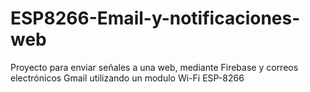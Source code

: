 # ESP8266-Email-y-notificaciones-web
Proyecto para enviar señales a una web, mediante Firebase y correos electrónicos Gmail utilizando un modulo Wi-Fi ESP-8266
